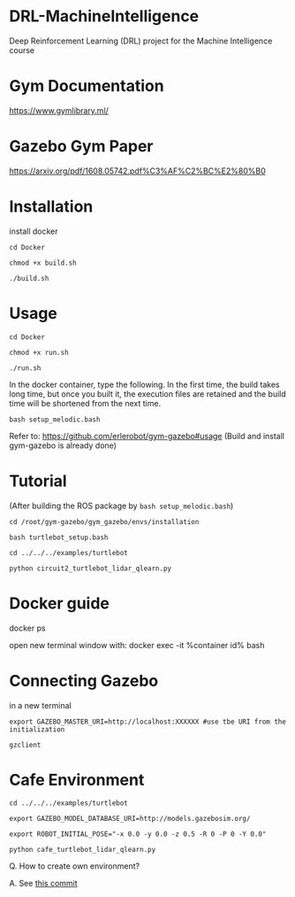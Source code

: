 # DRL-MachineIntelligence
Deep Reinforcement Learning (DRL) project for the Machine Intelligence course

# Gym Documentation
https://www.gymlibrary.ml/

# Gazebo Gym Paper
https://arxiv.org/pdf/1608.05742.pdf%C3%AF%C2%BC%E2%80%B0

# Installation
install docker  

```shell
cd Docker

chmod +x build.sh

./build.sh
```

# Usage

```shell
cd Docker

chmod +x run.sh

./run.sh
```

In the docker container, type the following. In the first time, the build takes long time, but once you built it, the execution files are retained and the build time will be shortened from the next time.

```shell
bash setup_melodic.bash
```


Refer to: https://github.com/erlerobot/gym-gazebo#usage (Build and install gym-gazebo is already done)

# Tutorial

(After building the ROS package by `bash setup_melodic.bash`)

```shell
cd /root/gym-gazebo/gym_gazebo/envs/installation

bash turtlebot_setup.bash

cd ../../../examples/turtlebot

python circuit2_turtlebot_lidar_qlearn.py
```

# Docker guide

docker ps

open new terminal window with: docker exec -it %container id% bash

# Connecting Gazebo
in a new terminal

```
export GAZEBO_MASTER_URI=http://localhost:XXXXXX #use tbe URI from the initialization

gzclient
```

# Cafe Environment

```
cd ../../../examples/turtlebot

export GAZEBO_MODEL_DATABASE_URI=http://models.gazebosim.org/

export ROBOT_INITIAL_POSE="-x 0.0 -y 0.0 -z 0.5 -R 0 -P 0 -Y 0.0"

python cafe_turtlebot_lidar_qlearn.py
```

Q. How to create own environment?

A. See [this commit](https://github.com/eliasenseirb/DRL-MachineIntelligence/commit/527b512f4c2a17dfa9b10829542bcb381662ad48)
  

  

